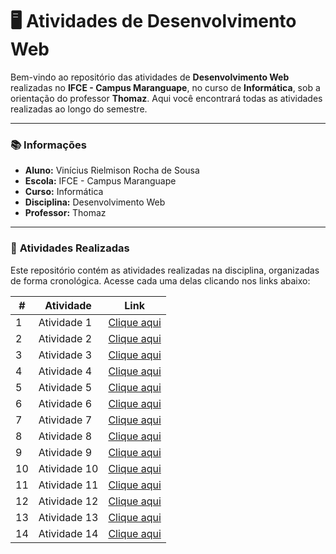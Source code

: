 # 🖥️ Atividades de Desenvolvimento Web

Bem-vindo ao repositório das atividades de **Desenvolvimento Web** realizadas no **IFCE - Campus Maranguape**, no curso de **Informática**, sob a orientação do professor **Thomaz**. Aqui você encontrará todas as atividades realizadas ao longo do semestre.

---

### 📚 **Informações**

- **Aluno:** Vinícius Rielmison Rocha de Sousa
- **Escola:** IFCE - Campus Maranguape
- **Curso:** Informática
- **Disciplina:** Desenvolvimento Web
- **Professor:** Thomaz

---

### 🔗 **Atividades Realizadas**

Este repositório contém as atividades realizadas na disciplina, organizadas de forma cronológica. Acesse cada uma delas clicando nos links abaixo:

| **#** | **Atividade** | **Link** |
| --- | --- | --- |
| 1 | Atividade 1 | [Clique aqui]( https://7777755134.github.io/atividade1-web/) |
| 2 | Atividade 2 | [Clique aqui]( https://7777755134.github.io/atividade2-web/) |
| 3 | Atividade 3 | [Clique aqui](https://7777755134.github.io/atividade3-web/) |
| 4 | Atividade 4 | [Clique aqui](https://7777755134.github.io/atividade4-web/) |
| 5 | Atividade 5 | [Clique aqui](https://7777755134.github.io/atividade5-web/) |
| 6 | Atividade 6 | [Clique aqui](https://7777755134.github.io/atividade6-web/) |
| 7 | Atividade 7 | [Clique aqui](https://7777755134.github.io/atividade7-web/) |
| 8 | Atividade 8 | [Clique aqui](https://github.com/7777755134/atividade8-web) |
| 9 | Atividade 9 | [Clique aqui](https://github.com/7777755134/atividade9-web) |
| 10 | Atividade 10 | [Clique aqui](https://github.com/7777755134/atividade10-web) |
| 11 | Atividade 11 | [Clique aqui](https://github.com/7777755134/atividade11-web) |
| 12 | Atividade 12 | [Clique aqui](https://github.com/7777755134/atividade12-web) |
| 13 | Atividade 13 | [Clique aqui](https://github.com/7777755134/atividade13-web) |
| 14 | Atividade 14 | [Clique aqui](https://github.com/7777755134/atividade14-web) |


